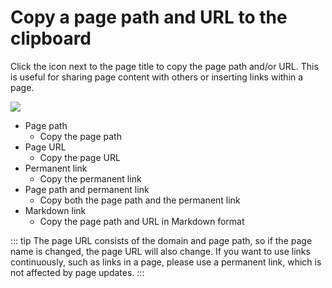 # Copy a page path and URL to the clipboard

Click the icon next to the page title to copy the page path and/or URL. This is useful for sharing page content with others or inserting links within a page.

![](/assets/images/copy_to_clipboard.png)

- Page path
  - Copy the page path
- Page URL
  - Copy the page URL
- Permanent link
  - Copy the permanent link
- Page path and permanent link
  - Copy both the page path and the permanent link
- Markdown link
  - Copy the page path and URL in Markdown format

::: tip
The page URL consists of the domain and page path, so if the page name is changed, the page URL will also change. If you want to use links continuously, such as links in a page, please use a permanent link, which is not affected by page updates.
:::
